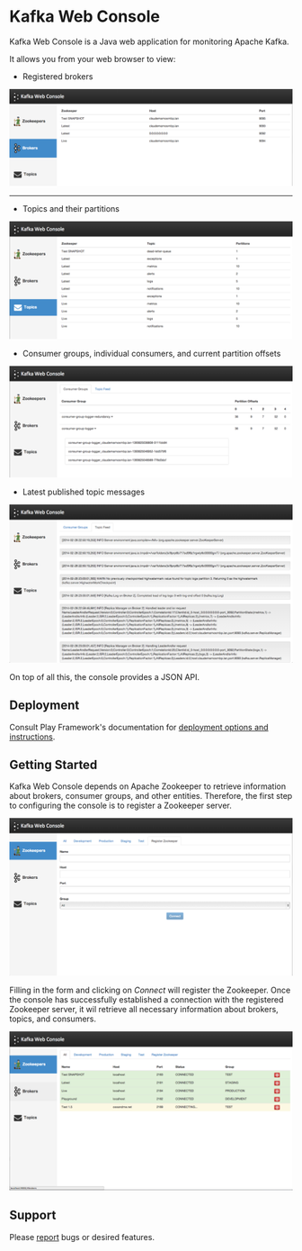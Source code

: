 Kafka Web Console
=========
Kafka Web Console is a Java web application for monitoring Apache Kafka.

It allows you from your web browser to view:

   - Registered brokers
   
![brokers](/img/brokers.png)

***

   - Topics and their partitions
   
![topics](/img/topics.png)
   
   - Consumer groups, individual consumers, and current partition offsets
    
![topic](/img/topic.png)

   - Latest published topic messages

![topic feed](/img/topic-feed.png)

On top of all this, the console provides a JSON API.

Deployment
----

Consult Play Framework's documentation for [deployment options and instructions](http://www.playframework.com/documentation/2.2.x/Production).

Getting Started
---

Kafka Web Console depends on Apache Zookeeper to retrieve information about brokers, consumer groups, and other entities. Therefore, the first step to configuring the console is to register a Zookeeper server.

![register zookeeper](/img/register-zookeeper.png)

Filling in the form and clicking on *Connect* will register the Zookeeper. Once the console has successfully established a connection with the registered Zookeeper server, it wil retrieve all necessary information about brokers, topics, and consumers.

![zookeepers](/img/zookeepers.png)


Support
---
Please [report](http://github.com/claudemamo/kafka-web-console/issues) bugs or desired features.